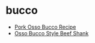 # bucco

 * [Pork Osso Bucco Recipe](index/p/pork-osso-bucco-recipe.json)
 * [Osso Bucco Style Beef Shank](index/o/osso-bucco-style-beef-shank.json)
